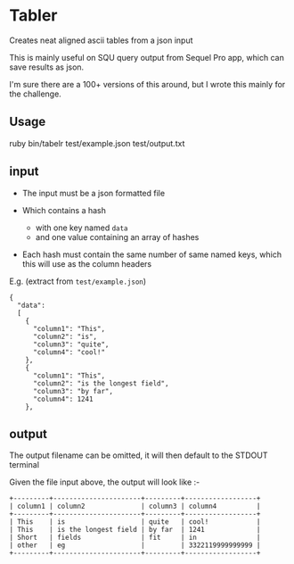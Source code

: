 Tabler
======

Creates neat aligned ascii tables from a json input

This is mainly useful on SQU query output from Sequel Pro app, which can save results as json.

I'm sure there are a 100+ versions of this around, but I wrote this mainly for the challenge.


Usage
-----

  ruby bin/tabelr test/example.json test/output.txt


input
-----

- The input must be a json formatted file

- Which contains a hash
  - with one key named `data`
  - and one value containing an array of hashes

- Each hash must contain the same number of same named keys, which this will use as the column headers

E.g. (extract from `test/example.json`)

    {
      "data":
      [
        {
          "column1": "This",
          "column2": "is",
          "column3": "quite",
          "column4": "cool!"
        },
        {
          "column1": "This",
          "column2": "is the longest field",
          "column3": "by far",
          "column4": 1241
        },

output
------

The output filename can be omitted, it will then default to the STDOUT terminal

Given the file input above, the output will look like :-

    +---------+----------------------+---------+------------------+
    | column1 | column2              | column3 | column4          |
    +---------+----------------------+---------+------------------+
    | This    | is                   | quite   | cool!            |
    | This    | is the longest field | by far  | 1241             |
    | Short   | fields               | fit     | in               |
    | other   | eg                   |         | 3322119999999999 |
    +---------+----------------------+---------+------------------+


